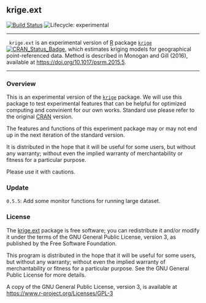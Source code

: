 ## krige.ext

<!-- badges: start -->

[![Build Status](https://travis-ci.org/lbaole17/krige.ext.svg?branch=master)](https://travis-ci.org/) ![Lifecycle: experimental](https://img.shields.io/badge/lifecycle-experimental-orange.svg)

<!-- badges: end -->

---

<code> krige.ext</code> is an experimental version of [R](https://www.r-project.org) package [<code>krige</code>]([https://CRAN.R-project.org/package=krige](https://cran.r-project.org/package=krige)) [![CRAN_Status_Badge](https://www.r-pkg.org/badges/version/krige)](https://www.r-pkg.org/badges/version/krige), which estimates kriging models for geographical point-referenced data. Method is described in Monogan and Gill (2016), available at <https://doi.org/10.1017/psrm.2015.5>.

---

### Overview

This is an experimental version of the [<code>krige</code>]([https://CRAN.R-project.org/package=krige](https://cran.r-project.org/package=krige)) package. We will use this package to test experimental features that can be helpful for optimized computing and convinient for our own works. Standard use please refer to the original [CRAN](https://cran.r-project.org/) version. 

The features and functions of this experiment package may or may not end up in the next iteration of the standard version. 

It is distributed in the hope that it will be useful for some users, but without any warranty; without even the implied warranty of merchantability or fitness for a particular purpose. 

Please use it with cautions.

### Update

<code>0.5.5</code>: Add some monitor functions for running large dataset.

### License

The [krige.ext](https://github.com/lbaole17/krige.ext) package is free software; you can redistribute it and/or modify it under the terms of the GNU General Public License, version 3, as published by the Free Software Foundation.

This program is distributed in the hope that it will be useful for some users, but without any warranty; without even the implied warranty of merchantability or fitness for a particular purpose.  See the GNU General Public License for more details.

A copy of the GNU General Public License, version 3, is available at <https://www.r-project.org/Licenses/GPL-3>